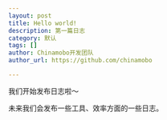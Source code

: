 ```yaml
---
layout: post
title: Hello world!
description: 第一篇日志
category: 默认
tags: []
author: Chinamobo开发团队
author_url: https://github.com/chinamobo

---
```


我们开始发布日志啦～

<!--more-->

未来我们会发布一些工具、效率方面的一些日志。
